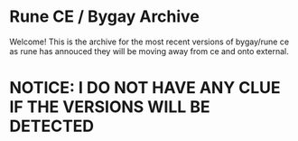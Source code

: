 # Rune CE / Bygay Archive
Welcome! This is the archive for the most recent versions of bygay/rune ce as rune has annouced they will be moving away from ce and onto external.
# NOTICE: I DO NOT HAVE ANY CLUE IF THE VERSIONS WILL BE DETECTED

